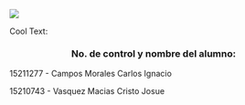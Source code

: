 ![](https://images.cooltext.com/5511731.png)

<a href="http://cooltext.com" target="_top"><img src="https://cooltext.com/images/ct_pixel.gif" width="80" height="15" alt="Cool Text: Logo and Graphics Generator" border="0" /></a>


### <p align="center">  No. de control y nombre del alumno:
  15211277 - Campos Morales Carlos Ignacio</p>
  15210743 - Vasquez Macias Cristo Josue</p>


